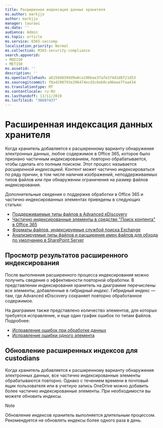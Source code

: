 ```yaml
---
title: Расширенная индексация данных хранителя
ms.author: markjjo
author: markjjo
manager: laurawi
ms.date: ''
audience: Admin
ms.topic: article
ms.service: O365-seccomp
localization_priority: Normal
ms.collection: M365-security-compliance
search.appverid:
- MOE150
- MET150
ms.assetid: ''
description: ''
ms.openlocfilehash: a6259d839dd9a0ca196bae37afe374d1d8f21d53
ms.sourcegitcommit: f0a4290793e296474ecd3c6eb0ca96eae7faa434
ms.translationtype: MT
ms.contentlocale: ru-RU
ms.lasthandoff: 11/11/2019
ms.locfileid: "38687437"
---
```

# <a name="advanced-indexing-of-custodian-data"></a>Расширенная индексация данных хранителя

Когда хранитель добавляется к расширенному варианту обнаружения электронных данных, любое содержимое в Office 365, которое было признано частичным индексированием, повторно обрабатывается, чтобы сделать его полным поиском.  Этот процесс называется *расширенной индексацией*. Контент может частично индексироваться по ряду причин, в том числе наличия изображений, неподдерживаемых типов файлов или при обнаружении ограничения на размер файлов индексирования.

Дополнительные сведения о поддержке обработки в Office 365 и частично индексированных элементах приведены в следующих статьях:

- [Поддерживаемые типы файлов в Advanced eDiscovery](supported-filetypes-ediscovery20.md)
- [Частично индексированные элементы в средстве "Поиск контента" в Office 365](partially-indexed-items-in-content-search.md)
- [Форматы файлов, индексируемые службой поиска Exchange](https://docs.microsoft.com/exchange/file-formats-indexed-by-exchange-search-exchange-2013-help)
- [Анализируемые типы файлов и расширения имен файлов для обхода по умолчанию в SharePoint Server](https://docs.microsoft.com/SharePoint/technical-reference/default-crawled-file-name-extensions-and-parsed-file-types)

## <a name="viewing-advanced-indexing-results"></a>Просмотр результатов расширенного индексирования

После выполнения расширенного процесса индексирования можно получить сведения о эффективности повторной обработки.  В представлении индексирования хранитель на диаграмме перечислены все элементы, добавленные в *гибридный индекс*.  Гибридный индекс — там, где Advanced eDiscovery сохраняет повторно обработанное содержимое.

На диаграмме также представлено количество элементов, для которых требуется исправление, и еще один график ошибок по типам файлов. Подробнее:

- [Исправление ошибок при обработке данных](error-remediation.md)
- [Исправление ошибки одного элемента](single-item-error-remediation.md)

## <a name="updating-advanced-indexes-for-custodians"></a>Обновление расширенных индексов для custodians

Когда хранитель добавляется к расширенному варианту обнаружения электронных данных, все частично индексированные элементы обрабатываются повторно. Однако с течением времени в почтовый ящик пользователя или в учетную запись OneDrive можно добавить более частично индексированные элементы.  При необходимости вы можете обновить индексы.

> [!NOTE]
> Обновление индексов хранитель выполняется длительным процессом. Рекомендуется не обновлять индексы более одного раза в день.
